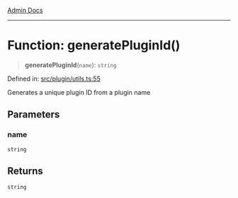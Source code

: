 [Admin Docs](/)

***

# Function: generatePluginId()

> **generatePluginId**(`name`): `string`

Defined in: [src/plugin/utils.ts:55](https://github.com/Sourya07/talawa-api/blob/cfbd515d04ffba748b09232a33807f1845dd1878/src/plugin/utils.ts#L55)

Generates a unique plugin ID from a plugin name

## Parameters

### name

`string`

## Returns

`string`

